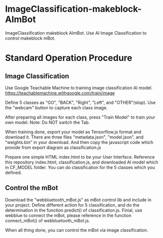 # ImageClassification-makeblock-AImBot
ImageClassification makeblock AImBot. 
Use AI Image Classification to control makeblock mBot.

# Standard Operation Procedure
## Image Classification
Use Google Teachable Machine to training image classification AI model.
https://teachablemachine.withgoogle.com/train/image

Define 5 classes as "GO", "BACK", "Right", "Left", and "OTHER"(stop).
Use the "webcam" button to capture each class image.

After preparing all images for each class, press "Train Model" to train your own model.
Note: Do NOT switch the Tab.

When training done, export your model as Tensorflow.js format and download it.
There are three files "metadata.json", "model.json", and "weights.bin" in your download.
And then copy the javascript code which provide from export diagram as classification.js

Prepare one simple HTML index.html to be your User Interface.
Reference this repository index.html, classification.js, and downloaded AI model which in CF_MODEL folder.
You can do classification for the 5 classes which you defined.

## Control the mBot
Download the "webbluetooth_mBot.js" as mBot control lib and include in your project.
Define different action for 5 classification, and do the determination in the function predict() of classification.js.
Finial, use webblue to connect the mBot, please reference in the function connect_mBot() of webbluetooth_mBot.js. 

When all thing done, you can control the mBot via image classification.
